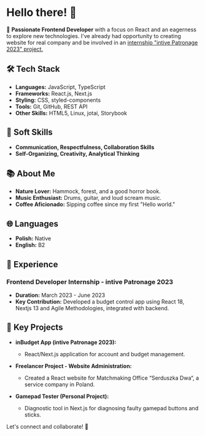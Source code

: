 # Hello there! 🖖

🚀 **Passionate Frontend Developer** with a focus on React and an eagerness to explore new technologies. I've already had opportunity to creating website for real company and be involved in an <ins>internship "intive Patronage 2023" project.</ins>

## 🛠️ Tech Stack

- **Languages:** JavaScript, TypeScript
- **Frameworks:** React.js, Next.js
- **Styling:** CSS, styled-components
- **Tools:** Git, GitHub, REST API
- **Other Skills:** HTML5, Linux, jotai, Storybook

## 🌈 Soft Skills

- **Communication, Respectfulness, Collaboration Skills**
- **Self-Organizing, Creativity, Analytical Thinking**

## 📚 About Me

- **Nature Lover:** Hammock, forest, and a good horror book.
- **Music Enthusiast:** Drums, guitar, and loud scream music.
- **Coffee Aficionado:** Sipping coffee since my first "Hello world."

## 🌐 Languages

- **Polish:** Native
- **English:** B2

## 💼 Experience

### Frontend Developer Internship - intive Patronage 2023

- **Duration:** March 2023 - June 2023
- **Key Contribution:** Developed a budget control app using React 18, Nextjs 13 and Agile Methodologies, integrated with backend.

## 🔧 Key Projects

- **inBudget App (intive Patronage 2023):**
  - React/Next.js application for account and budget management.
  
- **Freelancer Project - Website Administration:**
  - Created a React website for Matchmaking Office “Serduszka Dwa“, a service company in Poland.

- **Gamepad Tester (Personal Project):**
  - Diagnostic tool in Next.js for diagnosing faulty gamepad buttons and sticks.

Let's connect and collaborate! 🚀
